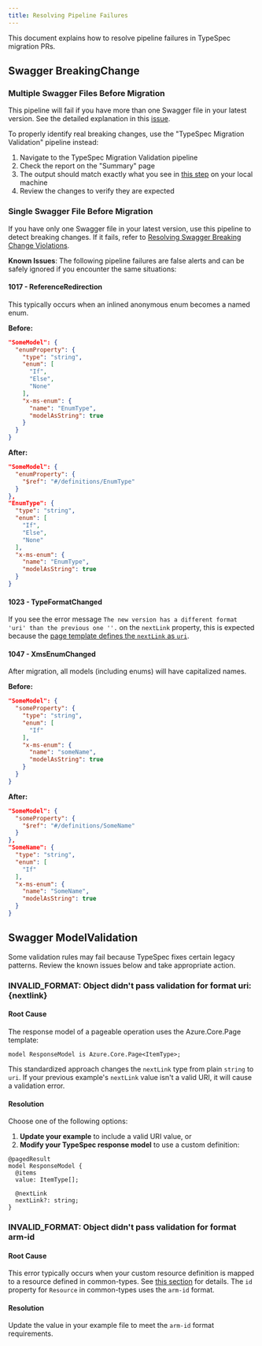```yaml
---
title: Resolving Pipeline Failures
---
```


This document explains how to resolve pipeline failures in TypeSpec migration PRs.

## Swagger BreakingChange

### Multiple Swagger Files Before Migration

This pipeline will fail if you have more than one Swagger file in your latest version. See the detailed explanation in this [issue](https://github.com/Azure/typespec-azure/issues/2194#issue-2844564216). 

To properly identify real breaking changes, use the "TypeSpec Migration Validation" pipeline instead:
1. Navigate to the TypeSpec Migration Validation pipeline
2. Check the report on the "Summary" page
3. The output should match exactly what you see in [this step](../01-get-started.md#review-and-adjust-the-typespec) on your local machine
4. Review the changes to verify they are expected

### Single Swagger File Before Migration

If you have only one Swagger file in your latest version, use this pipeline to detect breaking changes. If it fails, refer to [Resolving Swagger Breaking Change Violations](./faq/breakingchange.md).

**Known Issues**: The following pipeline failures are false alerts and can be safely ignored if you encounter the same situations:

#### 1017 - ReferenceRedirection

This typically occurs when an inlined anonymous enum becomes a named enum.

**Before:**
```json
"SomeModel": {
  "enumProperty": {
    "type": "string",
    "enum": [
      "If",
      "Else",
      "None"
    ],
    "x-ms-enum": {
      "name": "EnumType",
      "modelAsString": true
    }
  }
}
```

**After:**
```json
"SomeModel": {
  "enumProperty": {
    "$ref": "#/definitions/EnumType"
  }
},
"EnumType": {
  "type": "string",
  "enum": [
    "If",
    "Else",
    "None"
  ],
  "x-ms-enum": {
    "name": "EnumType",
    "modelAsString": true
  }
}
```

#### 1023 - TypeFormatChanged

If you see the error message `The new version has a different format 'uri' than the previous one ''.` on the `nextLink` property, this is expected because the [page template defines the `nextLink` as `uri`](./mustread.md#using-page-model-from-azurecore-library).

#### 1047 - XmsEnumChanged

After migration, all models (including enums) will have capitalized names.

**Before:**
```json
"SomeModel": {
  "someProperty": {
    "type": "string",
    "enum": [
      "If"
    ],
    "x-ms-enum": {
      "name": "someName",
      "modelAsString": true
    }
  }
}
```

**After:**
```json
"SomeModel": {
  "someProperty": {
    "$ref": "#/definitions/SomeName"
  }
},
"SomeName": {
  "type": "string",
  "enum": [
    "If"
  ],
  "x-ms-enum": {
    "name": "SomeName",
    "modelAsString": true
  }
}
```

## Swagger ModelValidation

Some validation rules may fail because TypeSpec fixes certain legacy patterns. Review the known issues below and take appropriate action.

### INVALID_FORMAT: Object didn't pass validation for format uri: {nextlink}

#### Root Cause

The response model of a pageable operation uses the Azure.Core.Page template:

```typespec
model ResponseModel is Azure.Core.Page<ItemType>;
```

This standardized approach changes the `nextLink` type from plain `string` to `uri`. If your previous example's `nextLink` value isn't a valid URI, it will cause a validation error.

#### Resolution

Choose one of the following options:

1. **Update your example** to include a valid URI value, or
2. **Modify your TypeSpec response model** to use a custom definition:

```typespec
@pagedResult
model ResponseModel {
  @items
  value: ItemType[];

  @nextLink
  nextLink?: string;
}
```

### INVALID_FORMAT: Object didn't pass validation for format arm-id

#### Root Cause

This error typically occurs when your custom resource definition is mapped to a resource defined in common-types. See [this section](./breakingchange.md#using-resources-from-common-types) for details. The `id` property for `Resource` in common-types uses the `arm-id` format.

#### Resolution

Update the value in your example file to meet the `arm-id` format requirements.
